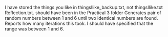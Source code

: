 I have stored the things you like in thingsIlike_backup.txt, not thingsIlike.txt
Reflection.txt. should have been in the Practical 3 folder
Generates pair of random numbers between 1 and 6 until two identical numbers are found. Reports how many iterations this took. I should have specified that the range was between 1 and 6.

